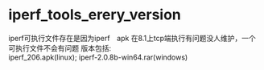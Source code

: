 # iperf_tools_erery_version
iperf可执行文件存在是因为iperf　apk 在8.1上tcp端执行有问题没人维护，一个可执行文件不会有问题
版本包括:			
	iperf_206.apk(linux); 
	iperf-2.0.8b-win64.rar(windows)
